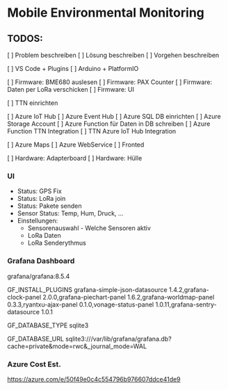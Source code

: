 # Mobile Environmental Monitoring 

## TODOS:

[ ] Problem beschreiben
[ ] Lösung beschreiben
[ ] Vorgehen beschreiben

[ ] VS Code + Plugins
[ ] Arduino + PlatformIO

[ ] Firmware: BME680 auslesen
[ ] Firmware: PAX Counter
[ ] Firmware: Daten per LoRa verschicken
[ ] Firmware: UI

[ ] TTN einrichten

[ ] Azure IoT Hub
[ ] Azure Event Hub
[ ] Azure SQL DB einrichten
[ ] Azure Storage Account
[ ] Azure Function für Daten in DB schreiben
[ ] Azure Function TTN Integration
[ ] TTN Azure IoT Hub Integration

[ ] Azure Maps
[ ] Azure WebService
[ ] Fronted

[ ] Hardware: Adapterboard
[ ] Hardware: Hülle

### UI
* Status: GPS Fix
* Status: LoRa join
* Status: Pakete senden
* Sensor Status: Temp, Hum, Druck, ...
* Einstellungen:
    * Sensorenauswahl - Welche Sensoren aktiv
    * LoRa Daten
    * LoRa Senderythmus


### Grafana Dashboard
grafana/grafana:8.5.4

GF_INSTALL_PLUGINS
grafana-simple-json-datasource 1.4.2,grafana-clock-panel 2.0.0,grafana-piechart-panel 1.6.2,grafana-worldmap-panel 0.3.3,ryantxu-ajax-panel 0.1.0,vonage-status-panel 1.0.11,grafana-sentry-datasource 1.0.1

GF_DATABASE_TYPE
sqlite3

GF_DATABASE_URL
sqlite3:///var/lib/grafana/grafana.db?cache=private&mode=rwc&_journal_mode=WAL

### Azure Cost Est.
https://azure.com/e/50f49e0c4c554796b976607ddce41de9